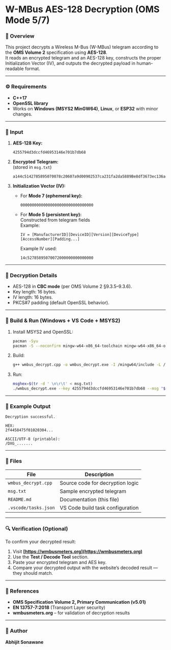 # W-MBus AES-128 Decryption (OMS Mode 5/7)

### 📖 Overview
This project decrypts a Wireless M-Bus (W-MBus) telegram according to the **OMS Volume 2** specification using **AES-128**.  
It reads an encrypted telegram and an AES-128 key, constructs the proper Initialization Vector (IV), and outputs the decrypted payload in human-readable format.

---

### ⚙️ Requirements
- **C++17**
- **OpenSSL library**
- Works on **Windows (MSYS2 MinGW64)**, **Linux**, or **ESP32** with minor changes.

---

### 🧩 Input
1. **AES-128 Key:**  
   ```
   4255794d3dccfd46953146e701b7db68
   ```

2. **Encrypted Telegram:**  
   (stored in `msg.txt`)
   ```
   a144c5142785895070078c20607a9d00902537ca231fa2da5889Be8df3673ec136aeBfB80d4ce395Ba98f6B3844a115e4Be1B1c9f0a2d5ffBB92906aa388deaa82c929310e9e5c4c0922a784df89cf0ded833Be8da996eB5885409B6c9867978dea24001d68c603408d758a1e2B91c42eBad86a9B9d287880083BB0702850574d7B51e9c209ed68e0374e9B01feBfd92B4cB9410fdeaf7fB526B742dc9a8d0682653
   ```

3. **Initialization Vector (IV):**
   - For **Mode 7 (ephemeral key):**  
     ```
     00000000000000000000000000000000
     ```
   - For **Mode 5 (persistent key):**  
     Constructed from telegram fields  
     Example:
     ```
     IV = [ManufacturerID][DeviceID][Version][DeviceType][AccessNumber][Padding...]
     ```
     Example IV used:
     ```
     14c52785895070072000000000000000
     ```

---

### 🧠 Decryption Details
- AES-128 in **CBC mode** (per OMS Volume 2 §9.3.5–9.3.6).
- Key length: 16 bytes.
- IV length: 16 bytes.
- PKCS#7 padding (default OpenSSL behavior).

---

### 🚀 Build & Run (Windows + VS Code + MSYS2)
1. Install MSYS2 and OpenSSL:
   ```bash
   pacman -Syu
   pacman -S --noconfirm mingw-w64-x86_64-toolchain mingw-w64-x86_64-openssl
   ```
2. Build:
   ```bash
   g++ wmbus_decrypt.cpp -o wmbus_decrypt.exe -I /mingw64/include -L /mingw64/lib -lssl -lcrypto
   ```
3. Run:
   ```bash
   msghex=$(tr -d ' \n\r\t' < msg.txt)
   ./wmbus_decrypt.exe --key 4255794d3dccfd46953146e701b7db68 --msg "$msghex" --iv 14c52785895070072000000000000000
   ```

---

### 🧾 Example Output
```
Decryption successful.

HEX:
2f4458475f01020304...

ASCII/UTF-8 (printable):
/DXG_.......
```

---

### 🧰 Files
| File | Description |
|------|--------------|
| `wmbus_decrypt.cpp` | Source code for decryption logic |
| `msg.txt` | Sample encrypted telegram |
| `README.md` | Documentation (this file) |
| `.vscode/tasks.json` | VS Code build task configuration |

---

### 🔍 Verification (Optional)
To confirm your decrypted result:
1. Visit **[https://wmbusmeters.org](https://wmbusmeters.org)**
2. Use the **Test / Decode Tool** section.
3. Paste your encrypted telegram and AES key.
4. Compare your decrypted output with the website’s decoded result — they should match.

---

### 🧩 References
- **OMS Specification Volume 2, Primary Communication (v5.01)**  
- **EN 13757-7:2018** (Transport Layer security)  
- **wmbusmeters.org** – for validation of decryption results

---

### 🏁 Author
**Abhijit Sonawane**
